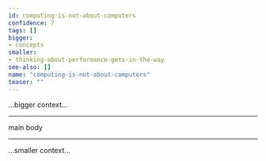 ```yaml
---
id: computing-is-not-about-computers
confidence: 7
tags: []
bigger:
- concepts
smaller:
- thinking-about-performance-gets-in-the-way
see-also: []
name: "computing-is-not-about-computers"
teaser: ""
---
```



...bigger context...

---

main body

---

...smaller context...
